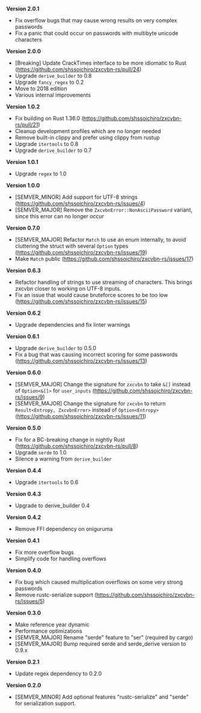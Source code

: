 **Version 2.0.1**
 - Fix overflow bugs that may cause wrong results on very complex passwords
 - Fix a panic that could occur on passwords with multibyte unicode characters

**Version 2.0.0**
 - [Breaking] Update CrackTimes interface to be more idiomatic to Rust (https://github.com/shssoichiro/zxcvbn-rs/pull/24)
 - Upgrade `derive_builder` to 0.8
 - Upgrade `fancy_regex` to 0.2
 - Move to 2018 edition
 - Various internal improvements

**Version 1.0.2**
 - Fix building on Rust 1.36.0 (https://github.com/shssoichiro/zxcvbn-rs/pull/21)
 - Cleanup development profiles which are no longer needed
 - Remove built-in clippy and prefer using clippy from rustup
 - Upgrade `itertools` to 0.8
 - Upgrade `derive_builder` to 0.7

**Version 1.0.1**
 - Upgrade `regex` to 1.0

**Version 1.0.0**
 - [SEMVER_MINOR] Add support for UTF-8 strings (https://github.com/shssoichiro/zxcvbn-rs/issues/4)
 - [SEMVER_MAJOR] Remove the `ZxcvbnError::NonAsciiPassword` variant, since this error can no longer occur

**Version 0.7.0**
 - [SEMVER_MAJOR] Refactor `Match` to use an enum internally, to avoid cluttering the struct with several `Option` types (https://github.com/shssoichiro/zxcvbn-rs/issues/19)
 - Make `Match` public (https://github.com/shssoichiro/zxcvbn-rs/issues/17)

**Version 0.6.3**
 - Refactor handling of strings to use streaming of characters. This brings zxcvbn closer to working on UTF-8 inputs.
 - Fix an issue that would cause bruteforce scores to be too low (https://github.com/shssoichiro/zxcvbn-rs/issues/15)

**Version 0.6.2**
 - Upgrade dependencies and fix linter warnings

**Version 0.6.1**
 - Upgrade `derive_builder` to 0.5.0
 - Fix a bug that was causing incorrect scoring for some passwords (https://github.com/shssoichiro/zxcvbn-rs/issues/13)

**Version 0.6.0**
 - [SEMVER_MAJOR] Change the signature for `zxcvbn` to take `&[]` instead of `Option<&[]>` for `user_inputs` (https://github.com/shssoichiro/zxcvbn-rs/issues/9)
 - [SEMVER_MAJOR] Change the signature for `zxcvbn` to return `Result<Entropy, ZxcvbnError>` instead of `Option<Entropy>` (https://github.com/shssoichiro/zxcvbn-rs/issues/11)

**Version 0.5.0**
 - Fix for a BC-breaking change in nightly Rust (https://github.com/shssoichiro/zxcvbn-rs/pull/8)
 - Upgrade `serde` to 1.0
 - Silence a warning from `derive_builder`

**Version 0.4.4**
 - Upgrade `itertools` to 0.6

**Version 0.4.3**
 - Upgrade to derive_builder 0.4

**Version 0.4.2**
 - Remove FFI dependency on oniguruma

**Version 0.4.1**
 - Fix more overflow bugs
 - Simplify code for handling overflows

**Version 0.4.0**
 - Fix bug which caused multiplication overflows on some very strong passwords
 - Remove rustc-serialize support (https://github.com/shssoichiro/zxcvbn-rs/issues/5)

**Version 0.3.0**
 - Make reference year dynamic
 - Performance optimizations
 - [SEMVER_MAJOR] Rename "serde" feature to "ser" (required by cargo)
 - [SEMVER_MAJOR] Bump required serde and serde_derive version to 0.9.x

**Version 0.2.1**
 - Update regex dependency to 0.2.0

**Version 0.2.0**
 - [SEMVER_MINOR] Add optional features "rustc-serialize" and "serde" for serialization support.
